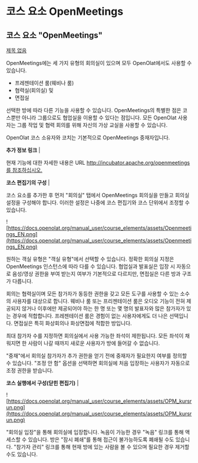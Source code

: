 # 코스 요소 OpenMeetings

## 코스 요소 "OpenMeetings"

[제목 없음](https://www.notion.so/66f12710340e47239ed6d9be67646a23)

OpenMeetings에는 세 가지 유형의 회의실이 있으며 모두 OpenOlat에서도 사용할 수 있습니다.

- 프레젠테이션 룸(웨비나 룸)
- 협력실(회의실) 및
- 면접실

선택한 방에 따라 다른 기능을 사용할 수 있습니다. OpenMeetings의 특별한 점은 코스뿐만 아니라 그룹으로도 협업실을 이용할 수 있다는 점입니다. 모든 OpenOlat 사용자는 그룹 작업 및 협력 회의를 위해 자신의 가상 교실을 사용할 수 있습니다.

OpenOlat 코스 소유자와 코치는 기본적으로 OpenMeetings 중재자입니다.

**추가 정보 링크** |

현재 기능에 대한 자세한 내용은 URL [http://incubator.apache.org/openmeetings 를 참조하십시오.](http://incubator.apache.org/openmeetings)

**코스 편집기의 구성** |

코스 요소를 추가한 후 먼저 "회의실" 탭에서 OpenMeetings 회의실을 만들고 회의실 설정을 구성해야 합니다. 이러한 설정은 나중에 코스 편집기와 코스 단위에서 조정할 수 있습니다.

![https://docs.openolat.org/manual_user/course_elements/assets/Openmeetings_EN.png](https://docs.openolat.org/manual_user/course_elements/assets/Openmeetings_EN.png)

원하는 객실 유형은 "객실 유형"에서 선택할 수 있습니다. 정확한 회의실 지정은 OpenMeetings 인스턴스에 따라 다를 수 있습니다. 협업실과 발표실은 입장 시 자동으로 음성/영상 권한을 부여 받는지 여부가 기본적으로 다르지만, 면접실은 다른 방과 구조가 다릅니다.

회의는 협력실이며 모든 참가자가 동등한 권한을 갖고 모든 도구를 사용할 수 있는 소수의 사용자를 대상으로 합니다. 웨비나 룸 또는 프리젠테이션 룸은 오디오 기능이 전혀 제공되지 않거나 이후에만 제공되어야 하는 한 명 또는 몇 명의 발표자와 많은 참가자가 있는 경우에 적합합니다. 프레젠테이션 룸은 경험이 없는 사용자에게도 더 나은 선택입니다. 면접실은 특히 화상회의나 화상면접에 적합한 방입니다.

최대 참가자 수를 지정하면 회의실에서 사용 가능한 좌석이 제한됩니다. 모든 좌석이 채워지면 한 사람이 나갈 때까지 새로운 사용자가 방에 들어갈 수 없습니다.

"중재"에서 회의실 참가자가 추가 권한을 얻기 전에 중재자가 필요한지 여부를 정의할 수 있습니다. "조정 안 함" 옵션을 선택하면 회의실에 처음 입장하는 사용자가 자동으로 조정 권한을 받습니다.

**코스 실행에서 구성(닫힌 편집기)** |

![https://docs.openolat.org/manual_user/course_elements/assets/OPM_kursrun.png](https://docs.openolat.org/manual_user/course_elements/assets/OPM_kursrun.png)

"회의실 입장"을 통해 회의실에 입장합니다. 녹음이 가능한 경우 "녹음" 링크를 통해 액세스할 수 있습니다. 방은 "잠시 폐쇄"를 통해 접근이 불가능하도록 폐쇄될 수도 있습니다. "참가자 관리" 링크를 통해 현재 방에 있는 사람을 볼 수 있으며 필요한 경우 제거할 수도 있습니다.